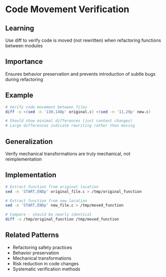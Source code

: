 # Code Movement Verification

## Learning
Use diff to verify code is moved (not rewritten) when refactoring functions between modules

## Importance
Ensures behavior preservation and prevents introduction of subtle bugs during refactoring

## Example
```bash
# Verify code movement between files
diff -u <(sed -n '130,148p' original.c) <(sed -n '11,29p' new.c)

# Should show minimal differences (just context changes)
# Large differences indicate rewriting rather than moving
```

## Generalization
Verify mechanical transformations are truly mechanical, not reimplementation

## Implementation
```bash
# Extract function from original location
sed -n 'START,ENDp' original_file.c > /tmp/original_function

# Extract function from new location  
sed -n 'START,ENDp' new_file.c > /tmp/moved_function

# Compare - should be nearly identical
diff -u /tmp/original_function /tmp/moved_function
```

## Related Patterns
- Refactoring safety practices
- Behavior preservation
- Mechanical transformations
- Risk reduction in code changes
- Systematic verification methods